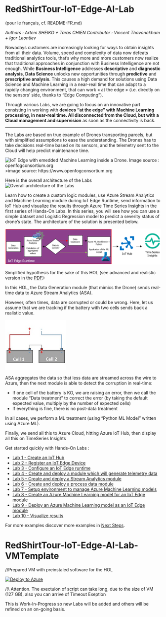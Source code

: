 # RedShirtTour-IoT-Edge-AI-Lab
(pour le français, cf. README-FR.md)
<p><em>Authors : Artem SHEIKO + Taras CHIEN
Contributor : Vincent Thavonekham + Igor Leontiev</em></p>

<p>Nowadays customers are increasingly looking for ways to obtain insights from all their data. Volume, speed and complexity of data now defeats traditional analytics tools, that’s why more and more customers now realize that traditional approaches in conjunction with Business Intelligence are not enough. While <strong>Business Intelligence</strong> addresses <strong>descriptive</strong> and <strong>diagnostic analysis</strong>, <strong>Data Science</strong> unlocks new opportunities through <strong>predictive</strong> and <strong>prescriptive analysis</strong>. This causes a high demand for solutions using Data Science and Machine Learning in a near-real time that can adapt to a rapidly changing environment, that can work « at the edge » (i.e. directly on the sensors’ side, thanks to “Edge Computing”).</p>
<p>Through various Labs, we are going to focus on an innovative part consisting in working with <strong>devices “at the edge” with Machine Learning processing, in near-real time. All disconnected from the Cloud, but with a Cloud management and supervision</strong> as soon as the connectivity is back.</p>

---
The Labs are based on true example of Drones transporting parcels, but with simplified assumptions to ease the understanding. The Drones has to take decisions real-time based on its sensors, and the telemetry sent to the Cloud will help predict maintenance time.



<img src="https://raw.githubusercontent.com/azugfr/RedShirtTour-IoT-Edge-AI-Lab/master/img/drone_%28C%29_openfogconsortium.org.jpg" alt="IoT Edge with emedded Machine Learning inside a Drone. Image source : openfogconsortium.org">
>image source: https://www.openfogconsortium.org


Here is the overall architecture of the Labs
<img src="https://raw.githubusercontent.com/azugfr/RedShirtTour-IoT-Edge-AI-Lab/master/img/Overview-architecture.png" alt="Overall architecture of the Labs">



Learn how to create a custom logic modules, use Azure Stream Analytics and Machine Learning module during IoT Edge Runtime, send information to IoT Hub and visualize the results through Azure Time Series Insights in the first series of Hands-On Labs. In this series, you will see how you can use a simple dataset and Logistic Regression model to predict a severity status of drone’s state. The architecture of the solution is presented below.

<img src="img/root_0.png">



Simplified hypothesis for the sake of this HOL (see advanced and realistic version in the [PDF](/Red%20Shirt%20Dev%20Tour%20Hands-On%20Lab%202nd%20Series.pdf)):

In this HOL, the Data Generation module (that mimics the Drone) sends real-time data to Azure Stream Analytics (ASA).

However, often times, data are corrupted or could be wrong. Here, let us assume that we are tracking if the battery with two cells sends back a realistic value.

<img src="img/root_1.jpg">

ASA aggregates the data so that less data are streamed across the wire to Azure, then the next module is able to detect the corruption in real-time:

- If one cell of the battery is KO, we are raising an error, then we call the module “Data treatment” to correct the error (by taking the default expected value, multiply by the number of expected cells)
- If everything is fine, there is no post-data treatment

In all cases, we perform a ML treatment (using “Python ML Model” written using Azure ML).

 

Finally, we send all this to Azure Cloud, hitting Azure IoT Hub, then display all this on TimeSeries Insights



Get started quickly with Hands-On Labs :

- [Lab 1 - Create an IoT Hub](/Lab%201%20-%20Create%20an%20IoT%20Hub)
- [Lab 2 - Register an IoT Edge Device](/Lab%202%20-%20Register%20an%20IoT%20Edge%20Device)
- [Lab 3 - Configure an IoT Edge runtime](/Lab%203%20-%20Configure%20an%20IoT%20Edge%20runtime)
- [Lab 4 - Create and deploy a module which will generate telemetry data](/Lab%204%20-%20Create%20and%20deploy%20a%20module%20which%20will%20generate%20telemetry%20data)
- [Lab 5 - Create and deploy a Stream Analytics module](/Lab%205%20-%20Create%20and%20deploy%20a%20Stream%20Analytics%20module)
- [Lab 6 - Create and deploy a process data module](/Lab%206%20-%20Create%20and%20deploy%20a%20process%20data%20module)
- [Lab 7 - Setup environment to manage Azure Machine Learning models](/Lab%207%20-%20Setup%20environment%20to%20manage%20Azure%20Machine%20Learning%20models)
- [Lab 8 - Create an Azure Machine Learning model for an IoT Edge module](/Lab%208%20-%20Create%20an%20Azure%20Machine%20Learning%20model%20for%20an%20IoT%20Edge%20module)
- [Lab 9 - Deploy an Azure Machine Learning model as an IoT Edge module](/Lab%209%20-%20Deploy%20an%20Azure%20Machine%20Learning%20model%20as%20an%20IoT%20Edge%20module)
- [Lab 10 - Visualize results](/Lab%2010%20-%20Visualize%20results)



For more examples discover more examples in [Next Steps](/Red%20Shirt%20Dev%20Tour%20Hands-On%20Lab%202nd%20Series.pdf).

# RedShirtTour-IoT-Edge-AI-Lab-VMTemplate

//Prepared VM with preinstaled software for the HOL

[![Deploy to Azure](https://azuredeploy.net/deploybutton.svg)](https://deploy.azure.com/?repository=https://github.com/Jiycefer/RedShirtTour-IoT-Edge-AI-Lab-VMTemplate?ptmpl=azuredeploy.parameters.json)

/!\ Attention. The exectuion of script can take long, due to the size of VM (127 GB), also you can arrive of Timeout Exeption

This is Work-In-Progress so new Labs will be added and others will be refined on an on-going basis. 
